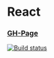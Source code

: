 # React

### [GH-Page](https://89yamal.github.io/react-lifecycle-http-crud/)

[![Build status](https://ci.appveyor.com/api/projects/status/72h71xv24rkge1t4?svg=true)](https://ci.appveyor.com/project/89YAMAL/react-lifecycle-http-watch)

